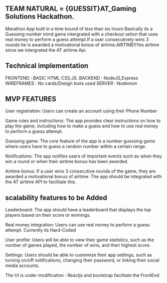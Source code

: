 ## TEAM  NATURAL = {GUESSIT}AT_Gaming Solutions Hackathon.

  Marathon App built in a time bound of less than six hours 
  Basically its a Guessing number mind game intergrated with a checkout setion that uses real money to perform a guess attempt.If a user consecutively wins 3 rounds  he is awarded a motivational bonus of airtime.AIRTIME!!Yes airtime since we intergrated the AT airtime Api.

## Technical implementation

FRONTEND : BASIC HTML CSS,JS.
 BACKEND : NodeJS,Express
WIREFRAMES : No cards/Design tools used
SERVER : Nodemon

##  MVP FEATURES
User registration:
 Users can create an account using their Phone Number

Game rules and instructions:
 The app provides clear instructions on how to play the game, including how to make a guess and how to use real money to perform a guess attempt.

Guessing game: 
The core feature of the app is a number guessing game where users have to guess a random number within a certain range.

Notifications:
 The app  notifies users of important events such as when they win a round or when their airtime bonus has been awarded.

Airtime bonus:
 If a user wins 3 consecutive rounds of the game, they are awarded a motivational bonus of airtime. The app should be integrated with the AT airtime API to facilitate this.

## scalability features to be Added
Leaderboard:
 The app should have a leaderboard that displays the top players based on their score or winnings.

 Real money integration:
  Users can use real money to perform a guess attempt. Currently its Hard-Coded
<!--This feature requires integration with a payment gateway such as PayPal,Mpesa Stripe.-->

User profile:
 Users will be able to view their game statistics, such as the number of games played, the number of wins, and their highest score.

Settings: 
Users should be able to customize their app settings, such as turning on/off notifications, changing their password, or linking their social media accounts.

The UI is under modification : 
Reactjs and bootstrap facilitate the FrontEnd